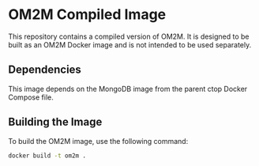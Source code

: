 # OM2M Compiled Image

This repository contains a compiled version of OM2M. It is designed to be built as an OM2M Docker image and is not intended to be used separately.

## Dependencies

This image depends on the MongoDB image from the parent ctop Docker Compose file.

## Building the Image

To build the OM2M image, use the following command:

```bash
docker build -t om2m .
```


